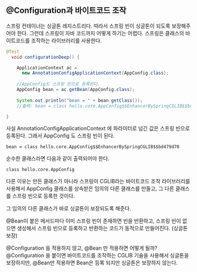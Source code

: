 ## @Configuration과 바이트코드 조작

스프링 컨테이너는 싱글톤 레지스트리다. 따라서 스프링 빈이 싱글톤이 되도록 보장해주어야 한다. 그런데 스프링이 자바 코드까지 어떻게 하기는 어렵다. 스프링은 클래스의 바이트코드를 조작하는 라이브러리를 사용한다.

```java
@Test
  void configurationDeep() {

	ApplicationContext ac = 
	  new AnnotationConfigApplicationContext(AppConfig.class);
	
	//AppConfig도 스프링 빈으로 등록된다.  
	AppConfig bean = ac.getBean(AppConfig.class);
	
	System.out.println("bean = " + bean.getClass());  
	//출력: bean = class hello.core.AppConfig$$EnhancerBySpringCGLIB$$bd479d70

}
```

사실 AnnotationConfigApplicationContext 에 파라미터로 넘긴 값은 스프링 빈으로 등록된다. 그래서 AppConfig 도 스프링 빈이 된다.

```
bean = class hello.core.AppConfig$$EnhancerBySpringCGLIB$$bd479d70
```

순수한 클래스라면 다음과 같이 출력되어야 한다. 

```
class hello.core.AppConfig
```

다른 이유는 만든 클래스가 아니라 스프링이 CGLIB라는 바이트코드 조작 라이브러리를 사용해서 AppConfig 클래스를 상속받은 임의의 다른 클래스를 만들고, 그 다른 클래스를 스프링 빈으로 등록한 것이다.

그 임의의 다른 클래스가 바로 싱글톤이 보장되도록 해준다.

@Bean이 붙은 메서드마다 이미 스프링 빈이 존재하면 빈을 반환하고, 스프링 빈이 없으면 생성해서 스프링 빈으로 등록하고 반환하는 코드가 동적으로 만들어진다. (싱글톤 보장)

@Configuration 을 적용하지 않고, @Bean 만 적용하면 어떻게 될까?  
@Configuration 을 붙이면 바이트코드를 조작하는 CGLIB 기술을 사용해서 싱글톤을 보장하지만, @Bean만 적용하면 Bean은 등록 되지만 싱글톤은 보장하지 않는다.
